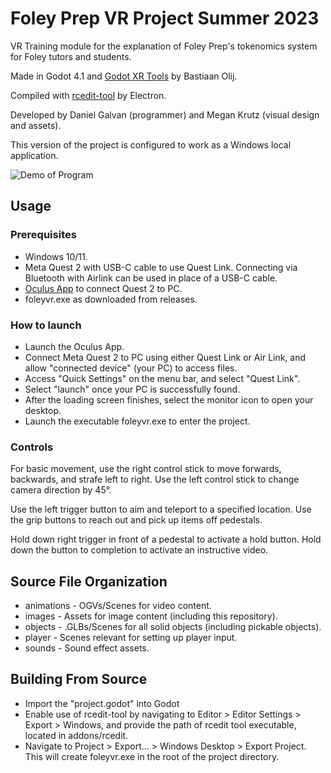 # Foley Prep VR Project Summer 2023
 VR Training module for the explanation of Foley Prep's tokenomics system for Foley
 tutors and students.

 Made in Godot 4.1 and [Godot XR Tools](https://github.com/GodotVR/godot-xr-tools) by Bastiaan Olij.

 Compiled with [rcedit-tool](https://github.com/electron/rcedit) by Electron.

 Developed by Daniel Galvan (programmer) and Megan Krutz (visual design and assets).

 This version of the project is configured to work as a Windows local application.

![Demo of Program](src/images/demo.gif)

 ## Usage
 ### Prerequisites
 - Windows 10/11.
 - Meta Quest 2 with USB-C cable to use Quest Link. Connecting via Bluetooth with Airlink can be used in place of a USB-C cable.
 - [Oculus App](https://www.meta.com/help/quest/articles/getting-started/getting-started-with-rift-s/install-oculus-pc-app/) to connect Quest 2 to PC.
 - foleyvr.exe as downloaded from releases.

 ### How to launch
 - Launch the Oculus App.
 - Connect Meta Quest 2 to PC using either Quest Link or Air Link, and allow "connected device" (your PC) to access files.
 - Access "Quick Settings" on the menu bar, and select "Quest Link".
 - Select "launch" once your PC is successfully found.
 - After the loading screen finishes, select the monitor icon to open your desktop.
 - Launch the executable foleyvr.exe to enter the project.

 ### Controls
 For basic movement, use the right control stick to move forwards, backwards, and strafe left to right.
 Use the left control stick to change camera direction by 45°.

 Use the left trigger button to aim and teleport to a specified location.
 Use the grip buttons to reach out and pick up items off pedestals.

 Hold down right trigger in front of a pedestal to activate a hold button.
 Hold down the button to completion to activate an instructive video.

 ## Source File Organization
 - animations - OGVs/Scenes for video content.
 - images - Assets for image content (including this repository).
 - objects - .GLBs/Scenes for all solid objects (including pickable objects).
 - player - Scenes relevant for setting up player input.
 - sounds - Sound effect assets.

## Building From Source
 - Import the "project.godot" into Godot
 - Enable use of rcedit-tool by navigating to Editor > Editor Settings > Export > Windows, and provide the path of rcedit tool executable, located in addons/rcedit.
 - Navigate to Project > Export... > Windows Desktop > Export Project. This will create foleyvr.exe in the root of the project directory.
